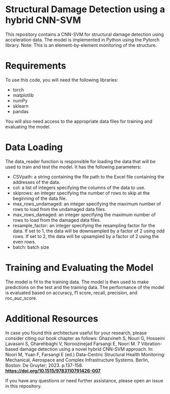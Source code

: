 # Structural Damage Detection using a hybrid CNN-SVM
This repository contains a CNN-SVM for structural damage detection using acceleration data. The model is implemented in Python using the Pytorch library.
Note: This is an element-by-element monitoring of the structure.

# Requirements
To use this code, you will need the following libraries:

* torch
* matplotlib
* numPy
* sklearn
* pandas

You will also need access to the appropriate data files for training and evaluating the model.

# Data Loading
The data_reader function is responsible for loading the data that will be used to train and test the model. It has the following parameters:

* CSVpath: a string containing the file path to the Excel file containing the addresses of the data.
* col: a list of integers specifying the columns of the data to use.
* skiprows: an integer specifying the number of rows to skip at the beginning of the data file.
* max_rows_undamaged: an integer specifying the maximum number of rows to load from the undamaged data files.
* max_rows_damaged: an integer specifying the maximum number of rows to load from the damaged data files.
* resample_factor: an integer specifying the resampling factor for the data. If set to 1, the data will be downsampled by a factor of 2 using odd rows. If set to 2, the data will be upsampled by a factor of 2 using the even rows.
* batch: batch size

# Training and Evaluating the Model
The model is fit to the training data. The model is then used to make predictions on the test and the training data. The performance of the model is evaluated based on accuracy, f1 score, recall, precision, and roc_auc_score.

# Additional Resources
In case you found this architecture useful for your research, please consider citing our book chapter as follows:
Ghazvineh S, Nouri G, Hosseini Lavasani S, Gharehbaghi V, Noroozinejad Farsangi E, Noori M. 7 Vibration-based damage detection using a novel hybrid CNN-SVM approach. In: Noori M, Yuan F, Farsangi E (ed.) Data-Centric Structural Health Monitoring: Mechanical, Aerospace and Complex Infrastructure Systems. Berlin, Boston: De Gruyter; 2023. p.137-158. **https://doi.org/10.1515/9783110791426-007**

If you have any questions or need further assistance, please open an issue in this repository.
